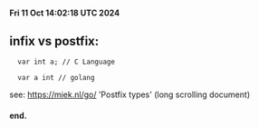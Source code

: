 #### Fri 11 Oct 14:02:18 UTC 2024

## infix vs postfix:

```
  var int a; // C Language

  var a int // golang
```

  see:
  https://miek.nl/go/ 'Postfix types' (long scrolling document)

#### end.
